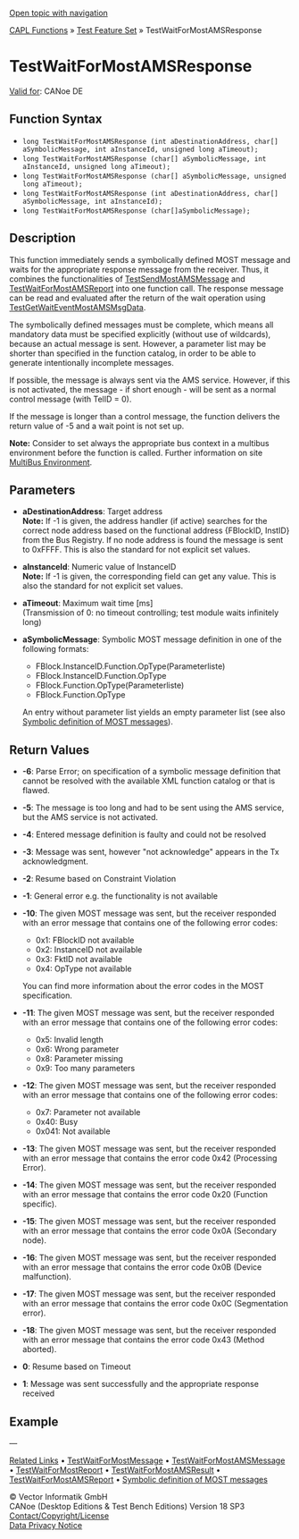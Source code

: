 [Open topic with navigation](../../../../../CANoeDEFamily.htm#Topics/CAPLFunctions/Test/Functions/CAPLfunctionTestWaitForMostAmsResponse.md)

[CAPL Functions](../../CAPLfunctions.md) » [Test Feature Set](../CAPLfunctionsTFSOverview.md) » TestWaitForMostAMSResponse

# TestWaitForMostAMSResponse

[Valid for](../../../Shared/FeatureAvailability.md): CANoe DE

## Function Syntax

- `long TestWaitForMostAMSResponse (int aDestinationAddress, char[] aSymbolicMessage, int aInstanceId, unsigned long aTimeout);`
- `long TestWaitForMostAMSResponse (char[] aSymbolicMessage, int aInstanceId, unsigned long aTimeout);`
- `long TestWaitForMostAMSResponse (char[] aSymbolicMessage, unsigned long aTimeout);`
- `long TestWaitForMostAMSResponse (int aDestinationAddress, char[] aSymbolicMessage, int aInstanceId);`
- `long TestWaitForMostAMSResponse (char[]aSymbolicMessage);`

## Description

This function immediately sends a symbolically defined MOST message and waits for the appropriate response message from the receiver. Thus, it combines the functionalities of [TestSendMostAMSMessage](CAPLfunctionTestSendMostAmsMessage.md) and [TestWaitForMostAMSReport](CAPLfunctionTestWaitForMostAMSReport.md) into one function call. The response message can be read and evaluated after the return of the wait operation using [TestGetWaitEventMostAMSMsgData](CAPLfunctionTestGetWaitEventMostAmsMsgData.md).

The symbolically defined messages must be complete, which means all mandatory data must be specified explicitly (without use of wildcards), because an actual message is sent. However, a parameter list may be shorter than specified in the function catalog, in order to be able to generate intentionally incomplete messages.

If possible, the message is always sent via the AMS service. However, if this is not activated, the message - if short enough - will be sent as a normal control message (with TelID = 0).

If the message is longer than a control message, the function delivers the return value of -5 and a wait point is not set up.

**Note:** Consider to set always the appropriate bus context in a multibus environment before the function is called. Further information on site [MultiBus Environment](../../../Shared/CAPL/General/TestMultiBusEnvironment.md).

## Parameters

- **aDestinationAddress**: Target address  
  **Note:** If -1 is given, the address handler (if active) searches for the correct node address based on the functional address {FBlockID, InstID} from the Bus Registry. If no node address is found the message is sent to 0xFFFF. This is also the standard for not explicit set values.

- **aInstanceId**: Numeric value of InstanceID  
  **Note:** If -1 is given, the corresponding field can get any value. This is also the standard for not explicit set values.

- **aTimeout**: Maximum wait time [ms]  
  (Transmission of 0: no timeout controlling; test module waits infinitely long)

- **aSymbolicMessage**: Symbolic MOST message definition in one of the following formats:
  - FBlock.InstanceID.Function.OpType(Parameterliste)
  - FBlock.InstanceID.Function.OpType
  - FBlock.Function.OpType(Parameterliste)
  - FBlock.Function.OpType

  An entry without parameter list yields an empty parameter list (see also [Symbolic definition of MOST messages](../CAPLfunctionsTFSSymbolicMessageDefinition.md)).

## Return Values

- **-6**: Parse Error; on specification of a symbolic message definition that cannot be resolved with the available XML function catalog or that is flawed.
- **-5**: The message is too long and had to be sent using the AMS service, but the AMS service is not activated.
- **-4**: Entered message definition is faulty and could not be resolved
- **-3**: Message was sent, however "not acknowledge" appears in the Tx acknowledgment.
- **-2**: Resume based on Constraint Violation
- **-1**: General error e.g. the functionality is not available
- **-10**: The given MOST message was sent, but the receiver responded with an error message that contains one of the following error codes:
  - 0x1: FBlockID not available
  - 0x2: InstanceID not available
  - 0x3: FktID not available
  - 0x4: OpType not available

  You can find more information about the error codes in the MOST specification.

- **-11**: The given MOST message was sent, but the receiver responded with an error message that contains one of the following error codes:
  - 0x5: Invalid length
  - 0x6: Wrong parameter
  - 0x8: Parameter missing
  - 0x9: Too many parameters

- **-12**: The given MOST message was sent, but the receiver responded with an error message that contains one of the following error codes:
  - 0x7: Parameter not available
  - 0x40: Busy
  - 0x041: Not available

- **-13**: The given MOST message was sent, but the receiver responded with an error message that contains the error code 0x42 (Processing Error).
- **-14**: The given MOST message was sent, but the receiver responded with an error message that contains the error code 0x20 (Function specific).
- **-15**: The given MOST message was sent, but the receiver responded with an error message that contains the error code 0x0A (Secondary node).
- **-16**: The given MOST message was sent, but the receiver responded with an error message that contains the error code 0x0B (Device malfunction).
- **-17**: The given MOST message was sent, but the receiver responded with an error message that contains the error code 0x0C (Segmentation error).
- **-18**: The given MOST message was sent, but the receiver responded with an error message that contains the error code 0x43 (Method aborted).
- **0**: Resume based on Timeout
- **1**: Message was sent successfully and the appropriate response received

## Example

—

[Related Links](CAPLfunctionTestSendMostAmsMessage.md) • [TestWaitForMostMessage](CAPLfunctionTestWaitForMostMessage.md) • [TestWaitForMostAMSMessage](CAPLfunctionTestWaitForMostAMSMessage.md) • [TestWaitForMostReport](CAPLfunctionTestWaitForMostReport.md) • [TestWaitForMostAMSResult](CAPLfunctionTestWaitForMostAmsResult.md) • [TestWaitForMostAMSReport](CAPLfunctionTestWaitForMostAMSReport.md) • [Symbolic definition of MOST messages](../CAPLfunctionsTFSSymbolicMessageDefinition.md)

© Vector Informatik GmbH  
CANoe (Desktop Editions & Test Bench Editions) Version 18 SP3  
[Contact/Copyright/License](../../../Shared/ContactCopyrightLicense.md)  
[Data Privacy Notice](https://www.vector.com/int/en/company/get-info/privacy-policy/)
